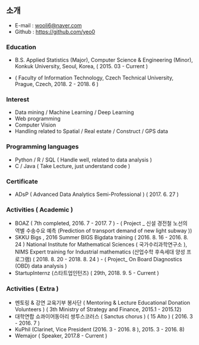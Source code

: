 

## 소개 


- E-mail  :  wooli6@naver.com
- Github : https://github.com/yeo0





### Education
- B.S.  Applied Statistics (Major),  Computer Science & Engineering (Minor),  Konkuk University,  Seoul,  Korea,  ( 2015. 03 - Current )
* ( Faculty of Information Technology,  Czech Technical University,  Prague, Czech,  2018. 2 - 2018. 6 )





### Interest
- Data mining / Machine Learning  / Deep Learning
- Web programming
- Computer Vision
- Handling related to Spatial / Real estate / Construct  / GPS data


### Programming languages
- Python / R / SQL  ( Handle well, related to data analysis )
- C / Java ( Take Lecture, just understand code )


### Certificate
- ADsP ( Advanced Data Analytics Semi-Professional ) ( 2017. 6. 27 )



### Activities ( Academic )
- BOAZ ( 7th completed,  2016. 7 - 2017. 7 ) -  ( Project _  신설 경전철 노선의 역별 수송수요 예측  (Prediction of transport demand of new light subway ))
- SKKU Bigs , 2016 Summer  BIGS  Bigdata  training ( 2016. 8. 16 - 2016. 8. 24 )
National Institute for Mathematical Sciences ( 국가수리과학연구소 ),  NIMS Expert training for Industrial mathematics (산업수학 후속세대 양성 프로그램) ( 2018. 8. 20 - 2018. 8. 24 ) - ( Project_ On Board Diagnostics (OBD) data analysis )
- StartupInternz (스타트업인턴즈) ( 29th,  2018. 9. 5 - Current ) 
 



### Activities ( Extra )
- 멘토링 & 강연 교육기부 봉사단 ( Mentoring & Lecture Educational Donation Volunteers ) ( 3th Ministry of Strategy and Finance,  2015.1 - 2015.12)
- 대학연합 쇼콰이어동아리 쌍투스코러스 ( Sanctus chorus ) ( 15 Alto ) ( 2016. 3 - 2016. 7 )
- KuPhil (Clarinet, Vice President (2016. 3 - 2016. 8 ),  2015. 3 - 2016. 8)
- Wemajor ( Speaker, 2017.8 - Current )














